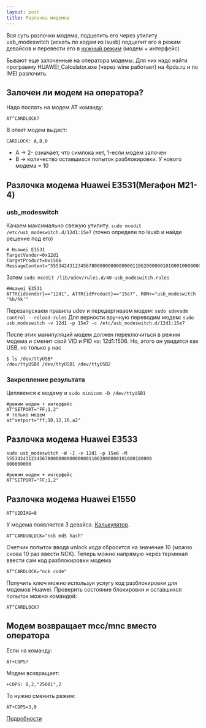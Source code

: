 ```yaml
---
layout: post
title: Разлочка модемов
---
```


Вся суть разлочки модема, подцепить его через утилиту usb_modeswitch (искать по кодам из lsusb) подцепит его в режим девайсов и перевести его в [нужный режим](http://mykubik.blogspot.com/2014/06/huawei-e3531-kubuntu-1404.html) (модем + интерфейс)

Бывают еще залоченные на оператора модемы. Для них надо найти программу HUAWEI_Calculator.exe (через wine работает) на 4pda.ru и по IMEI разлочить.

## Залочен ли модем на оператора?

Надо послать на модем AT команду:

```text
AT^CARDLOCK?
```

В ответ модем выдаст:

```text
CARDLOCK: A,B,0
```

* A -> 2- означает, что симлока нет, 1-если модем залочен
* B -> количество оставшихся попыток разблокировки. У нового модема = 10

## Разлочка модема Huawei E3531(Мегафон М21-4)

### usb_modeswitch

Качаем максимально свежую утилиту. `sudo mcedit /etc/usb_modeswitch.d/12d1:15e7` (точно определи по lsusb и найди решение под его)

```text
# Huawei E3531
TargetVendor=0x12d1
TargetProduct=0x1506
MessageContent="55534243123456780000000000000011062000000101000100000000000000"
```

Затем `sudo mcedit /lib/udev/rules.d/40-usb_modeswitch.rules`

```text
#Huawei E3531
ATTR{idVendor}=="12d1", ATTR{idProduct}=="15e7", RUN+="usb_modeswitch '%b/%k'"
```

Перезапускаем правила udev и передергиваем модем: `sudo udevadm control --reload-rules`
Для верности вручную переводим модем: `sudo usb_modeswitch -v 12d1 -p 15e7 -c /etc/usb_modeswitch.d/12d1:15e7`

После этих манипуляций модем должен переключиться в режим модема и сменит свой VID и PID на: 12d1:1506. Но, этого он увидится как USB, но только у нас

```shell
$ ls /dev/ttyUSB*
/dev/ttyUSB0 /dev/ttyUSB1 /dev/ttyUSB2
```

### Закрепление результата

Цепляемся к модему и `sudo minicom -D /dev/ttyUSB1`

```text
#режим модем + интерфейс
AT^SETPORT="FF;1,2"
# только модем
at^setport="ff;10,12,16,a2"
```

## Разлочка модема Huawei E3533

```shell
sudo usb_modeswitch -W -I -v 12d1 -p 15e6 -M 55534243123456780000000000000011062000000101000100000
000000000
```

```text
#режим модем + интерфейс
AT^SETPORT="FF;1,2"
```

## Разлочка модема Huawei E1550

```text
AT^U2DIAG=0
```

У модема появляется 3 девайса. [Калькулятор](https://trustoff.ru/razblokirovka-huawei-e1750-e1550).

```text
AT^CARDUNLOCK="nck md5 hash"
```

Счетчик попыток ввода unlock кода сбросится на значение 10 (можно снова 10 раз ввести NCK). Теперь можно напрямую через терминал ввести сам код разблокировки модема

```text
AT^CARDLOCK="nck code"
```

Получить ключ можно используя услугу код разблокировки для модемов Huawei.
Проверить состояние блокировки и оставшихся попыток можно командой:

```text
AT^CARDLOCK?
```

## Модем возвращает mcс/mnc вместо оператора

Если на команду:

```text
AT+COPS?
```

Модем возвращает:

```text
+COPS: 0,2,"25001",2
```

То нужно сменить режим:

```text
AT+COPS=3,0
```

[Подробности](http://stackoverflow.com/questions/13640205/gsm-modem-at-command-to-know-my-operator)